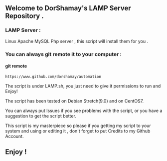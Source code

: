 ## Welcome to DorShamay's LAMP Server Repository .

### LAMP Server :
Linux Apache MySQL Php server , this script will install them for you .
### You can always git remote it to your computer :
#### git remote
```
https://www.github.com/dorshamay/automation
```
The script is under LAMP.sh, you just need to give it permissions to run and Enjoy!

The script has been tested on Debian Stretch(9.0) and on CentOS7.

You can always put Issues if you see problems with the script, or you have a suggestion to get the script better.

This script is my masterpiece so please if you getting my script to your system and using or editing it , don't forget to put
Credits to my Github Account.

## Enjoy !
